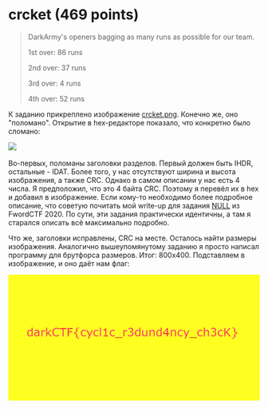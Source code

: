 # crcket (469 points)

> DarkArmy's openers bagging as many runs as possible for our team.
>
>    1st over: 86 runs
>
>    2nd over: 37 runs
>
>    3rd over: 4 runs
>
>    4th over: 52 runs

К заданию прикреплено изображение [crcket.png](./crcket.png). Конечно же, оно "поломано". Открытие в hex-редакторе
показало, что конкретно было сломано:

![](https://i.imgur.com/lMNjSXx.png)

Во-первых, поломаны заголовки разделов. Первый должен быть IHDR, остальные - IDAT. Более того, у нас отсутствуют
ширина и высота изображения, а также CRC. Однако в самом описании у нас есть 4 числа. Я предположил, что это 4 байта
CRC. Поэтому я перевёл их в hex и добавил в изображение. Если кому-то необходимо более подробное описание, что советую
почитать мой write-up для задания [NULL](../../../FwordCTF%202020/Misc/NULL) из FwordCTF 2020. По сути, эти задания 
практически идентичны, а там я старался описать всё максимально подробно.

Что же, заголовки исправлены, CRC на месте. Осталось найти размеры изображения. Аналогично вышеупомянутому заданию
я просто написал программу для брутфорса размеров. Итог: 800х400. Подставляем в изображение, и оно даёт нам флаг:

![](./crcket_fixed.png)
